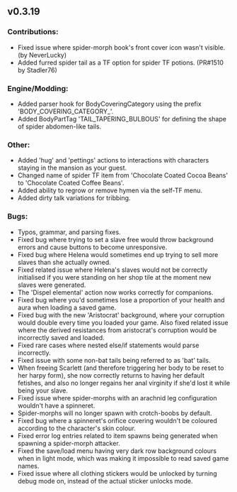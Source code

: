 ## v0.3.19
### Contributions:
- Fixed issue where spider-morph book's front cover icon wasn't visible. (by NeverLucky)
- Added furred spider tail as a TF option for spider TF potions. (PR#1510 by Stadler76)

### Engine/Modding:
- Added parser hook for BodyCoveringCategory using the prefix 'BODY_COVERING_CATEGORY_'.
- Added BodyPartTag 'TAIL_TAPERING_BULBOUS' for defining the shape of spider abdomen-like tails.

### Other:
- Added 'hug' and 'pettings' actions to interactions with characters staying in the mansion as your guest.
- Changed name of spider TF item from 'Chocolate Coated Cocoa Beans' to 'Chocolate Coated Coffee Beans'.
- Added ability to regrow or remove hymen via the self-TF menu.
- Added dirty talk variations for tribbing.

### Bugs:
- Typos, grammar, and parsing fixes.
- Fixed bug where trying to set a slave free would throw background errors and cause buttons to become unresponsive.
- Fixed bug where Helena would sometimes end up trying to sell more slaves than she actually owned.
- Fixed related issue where Helena's slaves would not be correctly initialised if you were standing on her shop tile at the moment new slaves were generated.
- The 'Dispel elemental' action now works correctly for companions.
- Fixed bug where you'd sometimes lose a proportion of your health and aura when loading a saved game.
- Fixed bug with the new 'Aristocrat' background, where your corruption would double every time you loaded your game. Also fixed related issue where the derived resistances from aristocrat's corruption would be incorrectly saved and loaded.
- Fixed rare cases where nested else/if statements would parse incorrectly.
- Fixed issue with some non-bat tails being referred to as 'bat' tails.
- When freeing Scarlett (and therefore triggering her body to be reset to her harpy form), she now correctly returns to having her default fetishes, and also no longer regains her anal virginity if she'd lost it while being your slave.
- Fixed issue where spider-morphs with an arachnid leg configuration wouldn't have a spinneret.
- Spider-morphs will no longer spawn with crotch-boobs by default.
- Fixed bug where a spinneret's orifice covering wouldn't be coloured according to the character's skin colour.
- Fixed error log entries related to item spawns being generated when spawning a spider-morph attacker.
- Fixed the save/load menu having very dark row background colours when in light mode, which was making it impossible to read saved game names.
- Fixed issue where all clothing stickers would be unlocked by turning debug mode on, instead of the actual sticker unlocks mode.